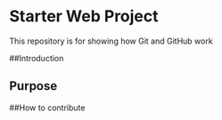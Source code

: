 # Starter Web Project

This repository is for showing how Git and GitHub work

##Introduction

## Purpose

##How to contribute

